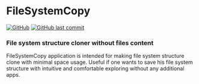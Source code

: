 # FileSystemCopy
[![GitHub](https://img.shields.io/github/license/Paklausk/FileSystemCopy?style=for-the-badge)](https://github.com/Paklausk/FileSystemCopy/blob/main/LICENSE)
[![GitHub last commit](https://img.shields.io/github/last-commit/Paklausk/FileSystemCopy.svg?style=for-the-badge)]()

### File system structure cloner without files content

FileSystemCopy application is intended for making file system structure clone with minimal space usage. Useful if one wants to save his file system structure with intuitive and comfortable exploring without any additional apps.
